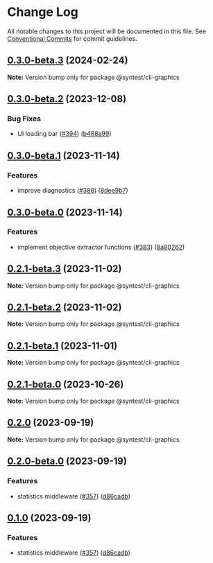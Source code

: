 # Change Log

All notable changes to this project will be documented in this file.
See [Conventional Commits](https://conventionalcommits.org) for commit guidelines.

## [0.3.0-beta.3](https://github.com/syntest-framework/syntest-framework/compare/@syntest/cli-graphics@0.3.0-beta.2...@syntest/cli-graphics@0.3.0-beta.3) (2024-02-24)

**Note:** Version bump only for package @syntest/cli-graphics

## [0.3.0-beta.2](https://github.com/syntest-framework/syntest-framework/compare/@syntest/cli-graphics@0.3.0-beta.1...@syntest/cli-graphics@0.3.0-beta.2) (2023-12-08)

### Bug Fixes

- UI loading bar ([#394](https://github.com/syntest-framework/syntest-framework/issues/394)) ([b488a99](https://github.com/syntest-framework/syntest-framework/commit/b488a99f6c5479f7f8de23233f0e56bebec17aa1))

## [0.3.0-beta.1](https://github.com/syntest-framework/syntest-framework/compare/@syntest/cli-graphics@0.3.0-beta.0...@syntest/cli-graphics@0.3.0-beta.1) (2023-11-14)

### Features

- improve diagnostics ([#388](https://github.com/syntest-framework/syntest-framework/issues/388)) ([8dee9b7](https://github.com/syntest-framework/syntest-framework/commit/8dee9b7c266fc54908c896220084729ac8b2ffe3))

## [0.3.0-beta.0](https://github.com/syntest-framework/syntest-framework/compare/@syntest/cli-graphics@0.2.1-beta.3...@syntest/cli-graphics@0.3.0-beta.0) (2023-11-14)

### Features

- implement objective extractor functions ([#383](https://github.com/syntest-framework/syntest-framework/issues/383)) ([8a80262](https://github.com/syntest-framework/syntest-framework/commit/8a80262184a826c9d0ffd37e6a90c95e3acb1327))

## [0.2.1-beta.3](https://github.com/syntest-framework/syntest-framework/compare/@syntest/cli-graphics@0.2.1-beta.2...@syntest/cli-graphics@0.2.1-beta.3) (2023-11-02)

**Note:** Version bump only for package @syntest/cli-graphics

## [0.2.1-beta.2](https://github.com/syntest-framework/syntest-framework/compare/@syntest/cli-graphics@0.2.1-beta.1...@syntest/cli-graphics@0.2.1-beta.2) (2023-11-02)

**Note:** Version bump only for package @syntest/cli-graphics

## [0.2.1-beta.1](https://github.com/syntest-framework/syntest-framework/compare/@syntest/cli-graphics@0.2.1-beta.0...@syntest/cli-graphics@0.2.1-beta.1) (2023-11-01)

**Note:** Version bump only for package @syntest/cli-graphics

## [0.2.1-beta.0](https://github.com/syntest-framework/syntest-framework/compare/@syntest/cli-graphics@0.2.0...@syntest/cli-graphics@0.2.1-beta.0) (2023-10-26)

**Note:** Version bump only for package @syntest/cli-graphics

## [0.2.0](https://github.com/syntest-framework/syntest-framework/compare/@syntest/cli-graphics@0.2.0-beta.0...@syntest/cli-graphics@0.2.0) (2023-09-19)

**Note:** Version bump only for package @syntest/cli-graphics

## [0.2.0-beta.0](https://github.com/syntest-framework/syntest-framework/compare/@syntest/cli-graphics@0.1.0-beta.3...@syntest/cli-graphics@0.2.0-beta.0) (2023-09-19)

### Features

- statistics middleware ([#357](https://github.com/syntest-framework/syntest-framework/issues/357)) ([d86cadb](https://github.com/syntest-framework/syntest-framework/commit/d86cadb23523ce89688e98cc0805a8fee31e531d))

## [0.1.0](https://github.com/syntest-framework/syntest-framework/compare/@syntest/cli-graphics@0.1.0-beta.3...@syntest/cli-graphics@0.1.0) (2023-09-19)

### Features

- statistics middleware ([#357](https://github.com/syntest-framework/syntest-framework/issues/357)) ([d86cadb](https://github.com/syntest-framework/syntest-framework/commit/d86cadb23523ce89688e98cc0805a8fee31e531d))
